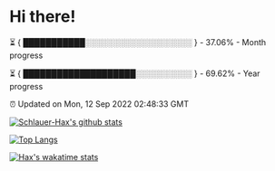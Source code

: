# Hi there!

⏳ { ███████████░░░░░░░░░░░░░░░░░░░ } - 37.06% - Month progress

⏳ { ████████████████████░░░░░░░░░░ } - 69.62% - Year progress

⏰ Updated on Mon, 12 Sep 2022 02:48:33 GMT


[![Schlauer-Hax's github stats](https://github-readme-stats.vercel.app/api?username=Schlauer-Hax&show_icons=true&theme=dark&count_private=true)](https://github.com/Schlauer-Hax)


[![Top Langs](https://github-readme-stats.vercel.app/api/top-langs/?username=Schlauer-Hax&layout=compact&theme=dark)](https://github.com/Schlauer-Hax?tab=repositories)


[![Hax's wakatime stats](https://github-readme-stats.vercel.app/api/wakatime?username=Hax&theme=dark)](https://wakatime.com/@Hax)


